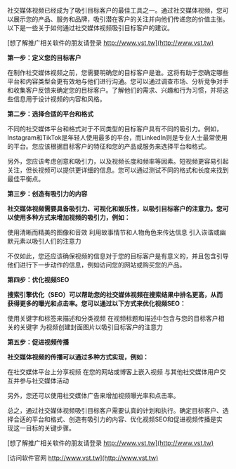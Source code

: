 社交媒体视频已经成为了吸引目标客户的最佳工具之一。通过社交媒体视频，您可以展示您的产品、服务和品牌，吸引潜在客户的关注并向他们传递您的价值主张。以下是一些关于如何通过社交媒体视频吸引目标客户的建议。

[想了解推广相关软件的朋友请登录 http://www.vst.tw](http://www.vst.tw)

**第一步：定义您的目标客户**

在制作社交媒体视频之前，您需要明确您的目标客户是谁。这将有助于您确定哪些平台和内容类型会更有效地与他们进行沟通。您可以通过调查市场、分析竞争对手和收集客户反馈来确定您的目标客户。了解他们的需求、兴趣和行为习惯，并将这些信息用于设计视频的内容和风格。

**第二步：选择合适的平台和格式**

不同的社交媒体平台和格式对于不同类型的目标客户具有不同的吸引力。例如，Instagram和TikTok是年轻人使用最多的平台，而LinkedIn则是专业人士最常使用的平台。您应该根据目标客户的特征和您的产品或服务来选择平台和格式。

另外，您应该考虑创意和吸引力，以及视频长度和频率等因素。短视频更容易引起关注，但长视频可以提供更详细的信息。您可以通过测试不同的格式和长度来找到最佳平衡点。

**第三步：创造有吸引力的内容**

**社交媒体视频需要具备吸引力、可视化和娱乐性，以吸引目标客户的注意力。您可以使用多种方式来增加视频的吸引力，例如：**

使用清晰而精美的图像和音效
利用故事情节和人物角色来传达信息
引入诙谐或幽默元素以吸引人们的注意力

不仅如此，您还应该确保视频的信息对于您的目标客户是有意义的，并且包含引导他们进行下一步动作的信息，例如访问您的网站或购买您的产品。

**第四步：优化视频SEO**

**搜索引擎优化（SEO）可以帮助您的社交媒体视频在搜索结果中排名更高，从而获得更多的曝光和点击率。您可以通过以下方式来优化视频SEO：**

使用关键字和标签来描述和分类视频
在视频标题和描述中包含与您的目标客户相关的关键字
为视频创建封面图片以吸引目标客户的注意力

**第五步：促进视频传播**

**社交媒体视频的传播可以通过多种方式实现，例如：**

在社交媒体平台上分享视频
在您的网站或博客上嵌入视频
与其他社交媒体用户交互并参与社交媒体活动

另外，您还可以使用社交媒体广告来增加视频曝光率和点击率。

总之，通过社交媒体视频吸引目标客户需要认真的计划和执行。确定目标客户、选择合适的平台和格式、创造有吸引力的内容、优化视频SEO和促进视频传播是实现这一目标的关键步骤。

[想了解推广相关软件的朋友请登录 http://www.vst.tw](http://www.vst.tw)


[访问软件官网 http://www.vst.tw](http://www.vst.tw)
